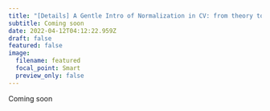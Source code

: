```yaml
---
title: "[Details] A Gentle Intro of Normalization in CV: from theory to applications"
subtitle: Coming soon
date: 2022-04-12T04:12:22.959Z
draft: false
featured: false
image:
  filename: featured
  focal_point: Smart
  preview_only: false
---
```

Coming soon